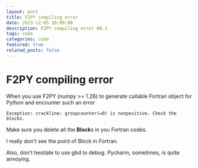 ```yaml
---
layout: post
title: F2PY compiling error
date: 2023-12-05 10:09:00
description: F2PY compiling error NO.1
tags: code
categories: code
featured: true
related_posts: false
---
```


# F2PY compiling error

When you use F2PY (numpy >= 1.26) to generate callable Fortran object for Python and encounter such an error

```shell
Exception: crackline: groupcounter(=0) is nonpositive. Check the blocks.
```

Make sure you delete all the **Block**s in you Fortran codes.

I really don't see the point of Block in Fortran.

Also, don't hesitate to use gbd to debug. Pycharm, sometimes, is quite annoying.
